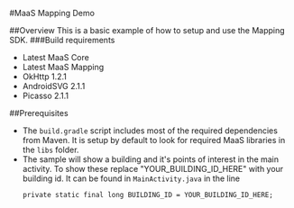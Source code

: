 #MaaS Mapping Demo

##Overview
This is a basic example of how to setup and use the Mapping SDK.
###Build requirements
* Latest MaaS Core
* Latest MaaS Mapping
* OkHttp 1.2.1
* AndroidSVG 2.1.1
* Picasso 2.1.1

##Prerequisites
* The `build.gradle` script includes most of the required dependencies from Maven. It is setup by default to look for required MaaS libraries in the `libs` folder.
* The sample will show a building and it's points of interest in the main activity. To show these replace "YOUR_BUILDING_ID_HERE" with your building id.
    It can be found in `MainActivity.java` in the line
    ```
    private static final long BUILDING_ID = YOUR_BUILDING_ID_HERE;
    ```
